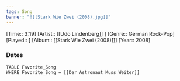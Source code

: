 ```yaml
---
tags: Song  
banner: "![[Stark Wie Zwei (2008).jpg]]"
---
```

[Time:: 3:19]
[Artist:: [[Udo Lindenberg]] ]
[Genre:: German Rock-Pop]
[Played:: ]
[Album:: [[Stark Wie Zwei (2008)]]]
[Year:: 2008]
### Dates
````dataview
TABLE Favorite_Song
WHERE Favorite_Song = [[Der Astronaut Muss Weiter]]
````